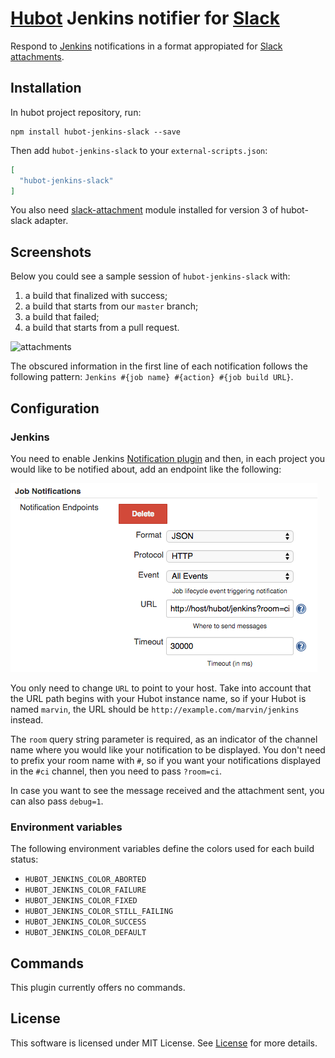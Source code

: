 # [Hubot][hubot] Jenkins notifier for [Slack][slack]
Respond to [Jenkins][jenkins] notifications in a format appropiated for [Slack][slack] [attachments][slack-attach].

## Installation
In hubot project repository, run:

```
npm install hubot-jenkins-slack --save
```

Then add `hubot-jenkins-slack` to your `external-scripts.json`:

```json
[
  "hubot-jenkins-slack"
]
```

You also need [slack-attachment](https://github.com/inkel/hubot-slack-attachment) module installed for version 3 of hubot-slack adapter.

## Screenshots
Below you could see a sample session of `hubot-jenkins-slack` with:

1. a build that finalized with success;
2. a build that starts from our `master` branch;
3. a build that failed;
4. a build that starts from a pull request.

![attachments][attachments]

The obscured information in the first line of each notification follows the following pattern: `Jenkins #{job name} #{action} #{job build URL}`.

## Configuration

### Jenkins
You need to enable Jenkins [Notification plugin][notification-plugin] and then, in each project you would like to be notified about, add an endpoint like the following:

![Add Notification endpoint][notification-endpoint]

You only need to change `URL` to point to your host. Take into account that the URL path begins with your Hubot instance name, so if your Hubot is named `marvin`, the URL should be `http://example.com/marvin/jenkins` instead.

The `room` query string parameter is required, as an indicator of the channel name where you would like your notification to be displayed. You don't need to prefix your room name with `#`, so if you want your notifications displayed in the `#ci` channel, then you need to pass `?room=ci`.

In case you want to see the message received and the attachment sent, you can also pass `debug=1`.

### Environment variables
The following environment variables define the colors used for each build status:

* `HUBOT_JENKINS_COLOR_ABORTED`
* `HUBOT_JENKINS_COLOR_FAILURE`
* `HUBOT_JENKINS_COLOR_FIXED`
* `HUBOT_JENKINS_COLOR_STILL_FAILING`
* `HUBOT_JENKINS_COLOR_SUCCESS`
* `HUBOT_JENKINS_COLOR_DEFAULT`

## Commands
This plugin currently offers no commands.

## License
This software is licensed under MIT License. See [License][license] for more details.

[hubot]: https://hubot.github.com/
[jenkins]: http://jenkins-ci.org/
[slack]: https://slack.com/
[slack-attach]: https://api.slack.com/docs/attachments
[license]: https://github.com/inkel/hubot-jenkins-slack/blob/master/LICENSE
[notification-plugin]: https://wiki.jenkins-ci.org/display/JENKINS/Notification+Plugin
[notification-endpoint]: screenshots/notification-endpoint.png
[attachments]: screenshots/attachments.png

